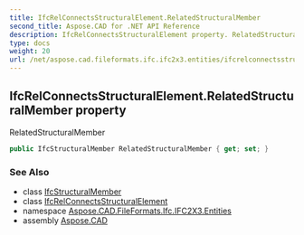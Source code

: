 ```yaml
---
title: IfcRelConnectsStructuralElement.RelatedStructuralMember
second_title: Aspose.CAD for .NET API Reference
description: IfcRelConnectsStructuralElement property. RelatedStructuralMember
type: docs
weight: 20
url: /net/aspose.cad.fileformats.ifc.ifc2x3.entities/ifcrelconnectsstructuralelement/relatedstructuralmember/
---
```

## IfcRelConnectsStructuralElement.RelatedStructuralMember property

RelatedStructuralMember

```csharp
public IfcStructuralMember RelatedStructuralMember { get; set; }
```

### See Also

* class [IfcStructuralMember](../../ifcstructuralmember/)
* class [IfcRelConnectsStructuralElement](../)
* namespace [Aspose.CAD.FileFormats.Ifc.IFC2X3.Entities](../../ifcrelconnectsstructuralelement/)
* assembly [Aspose.CAD](../../../)


